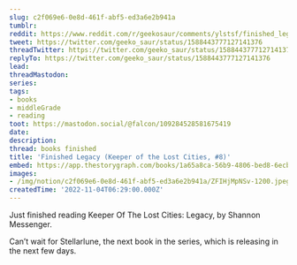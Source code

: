 ```yaml
---
slug: c2f069e6-0e8d-461f-abf5-ed3a6e2b941a
tumblr:
reddit: https://www.reddit.com/r/geekosaur/comments/ylstsf/finished_legacy_keeper_of_the_lost_cities_8/
tweet: https://twitter.com/geeko_saur/status/1588443777127141376
threadTwitter: https://twitter.com/geeko_saur/status/1588443777127141376
replyTo: https://twitter.com/geeko_saur/status/1588443777127141376
lead:
threadMastodon:
series:
tags:
- books
- middleGrade
- reading
toot: https://mastodon.social/@falcon/109284528581675419
date:
description:
thread: books finished
title: 'Finished Legacy (Keeper of the Lost Cities, #8)'
embed: https://app.thestorygraph.com/books/1a65a8ca-56b9-4806-bed8-6ecbd70144a5
images:
- /img/notion/c2f069e6-0e8d-461f-abf5-ed3a6e2b941a/ZFIHjMpNSv-1200.jpeg
createdTime: '2022-11-04T06:29:00.000Z'
---
```


Just finished reading Keeper Of The Lost Cities: Legacy, by Shannon Messenger.

Can’t wait for Stellarlune, the next book in the series, which is releasing in the next few days.